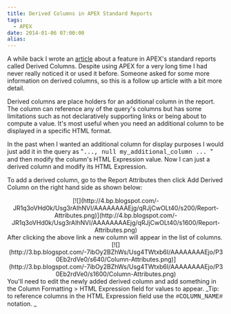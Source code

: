 ```yaml
---
title: Derived Columns in APEX Standard Reports
tags:
  - APEX
date: 2014-01-06 07:00:00
alias:
---
```


A while back I wrote an [article](http://www.talkapex.com/2010/06/special-columns-for-apex-standard.html) about a feature in APEX's standard reports called Derived Columns. Despite using APEX for a very long time I had never really noticed it or used it before. Someone asked for some more information on derived columns, so this is a follow up article with a bit more detail.

Derived columns are place holders for an additional column in the report. The column can reference any of the query's columns but has some limitations such as not declaratively supporting links or being about to compute a value. It's most useful when you need an additional column to be displayed in a specific HTML format.

In the past when I wanted an additional column for display purposes I would just add it in the query as "<span style="font-family: Courier New, Courier, monospace;">..., null my_additional_column ... </span>" and then modify the column's HTML Expression value. Now I can just a derived column and modify its HTML Expression.

To add a derived column, go to the Report Attributes then click Add Derived Column on the right hand side as shown below:

<div class="separator" style="clear: both; text-align: center;">[![](http://4.bp.blogspot.com/-JR1q3oVHd0k/Usg3rAIhNVI/AAAAAAAAEjg/qRJjCwOLt40/s200/Report-Attributes.png)](http://4.bp.blogspot.com/-JR1q3oVHd0k/Usg3rAIhNVI/AAAAAAAAEjg/qRJjCwOLt40/s1600/Report-Attributes.png)</div><div class="separator" style="clear: both; text-align: left;">
</div><div class="separator" style="clear: both; text-align: left;">After clicking the above link a new column will appear in the list of columns.</div><div class="separator" style="clear: both; text-align: left;">
</div><div class="separator" style="clear: both; text-align: center;">[![](http://3.bp.blogspot.com/-7ibOy2BZhWs/Usg4TWtxb6I/AAAAAAAAEjo/P30Eb2rdVe0/s640/Column-Attributes.png)](http://3.bp.blogspot.com/-7ibOy2BZhWs/Usg4TWtxb6I/AAAAAAAAEjo/P30Eb2rdVe0/s1600/Column-Attributes.png)</div><div class="separator" style="clear: both; text-align: left;">
</div><div class="separator" style="clear: both; text-align: left;">
</div><div class="separator" style="clear: both; text-align: left;">You'll need to edit the newly added derived column and add something in the Column Formatting &gt; HTML Expression field for values to appear. _Tip: to reference columns in the HTML Expression field use the <span style="font-family: Courier New, Courier, monospace;">#COLUMN_NAME#</span> notation.&nbsp;_</div>